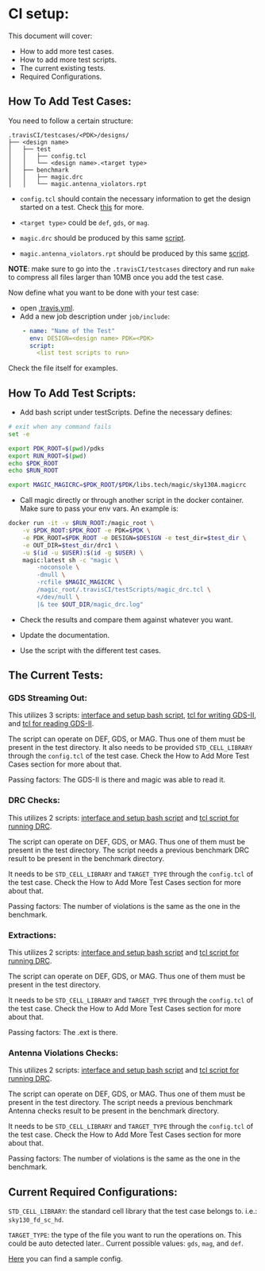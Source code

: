 # CI setup:

This document will cover:
- How to add more test cases.
- How to add more test scripts.
- The current existing tests.
- Required Configurations.

## How To Add Test Cases:

You need to follow a certain structure:

```
.travisCI/testcases/<PDK>/designs/
├── <design name>
│   ├── test
│   │   ├── config.tcl
│   │   └── <design name>.<target type>
│   ├── benchmark
│   │   ├── magic.drc
│   │   └── magic.antenna_violators.rpt
```

- `config.tcl` should contain the necessary information to get the design started on a test. Check [this](#current-required-configurations) for more.

- `<target type>` could be `def`, `gds`, or `mag`.

- `magic.drc` should be produced by this same [script](#drc-checks).

- `magic.antenna_violators.rpt` should be produced by this same [script](#antenna-violations-checks).

**NOTE**: make sure to go into the `.travisCI/testcases` directory and run `make` to compress all files larger than 10MB once you add the test case.

Now define what you want to be done with your test case:

- open [.travis.yml][11].
- Add a new job description under `job/include`:
```yml
    - name: "Name of the Test"
      env: DESIGN=<design name> PDK=<PDK>
      script:
        <list test scripts to run>
```
Check the file itself for examples.

## How To Add Test Scripts:

- Add bash script under testScripts. Define the necessary defines:
```bash
# exit when any command fails
set -e

export PDK_ROOT=$(pwd)/pdks
export RUN_ROOT=$(pwd)
echo $PDK_ROOT
echo $RUN_ROOT

export MAGIC_MAGICRC=$PDK_ROOT/$PDK/libs.tech/magic/sky130A.magicrc
```

- Call magic directly or through another script in the docker container. Make sure to pass your env vars. An example is:

```bash
docker run -it -v $RUN_ROOT:/magic_root \
    -v $PDK_ROOT:$PDK_ROOT -e PDK=$PDK \
    -e PDK_ROOT=$PDK_ROOT -e DESIGN=$DESIGN -e test_dir=$test_dir \
    -e OUT_DIR=$test_dir/drc1 \
    -u $(id -u $USER):$(id -g $USER) \
    magic:latest sh -c "magic \
        -noconsole \
        -dnull \
        -rcfile $MAGIC_MAGICRC \
        /magic_root/.travisCI/testScripts/magic_drc.tcl \
        </dev/null \
        |& tee $OUT_DIR/magic_drc.log"
```

- Check the results and compare them against whatever you want.

- Update the documentation.

- Use the script with the different test cases.

## The Current Tests:

### GDS Streaming Out:
This utilizes 3 scripts: [interface and setup bash script][0], [tcl for writing GDS-II][1], and [tcl for reading GDS-II][2].

The script can operate on DEF, GDS, or MAG. Thus one of them must be present in the test directory. It also needs to be provided `STD_CELL_LIBRARY` through the `config.tcl` of the test case. Check the How to Add More Test Cases section for more about that.

Passing factors: The GDS-II is there and magic was able to read it.

### DRC Checks:
This utilizes 2 scripts: [interface and setup bash script][3] and [tcl script for running DRC][4].

The script can operate on DEF, GDS, or MAG. Thus one of them must be present in the test directory. The script needs a previous benchmark DRC result to be present in the benchmark directory.

It needs to be `STD_CELL_LIBRARY` and `TARGET_TYPE` through the `config.tcl` of the test case. Check the How to Add More Test Cases section for more about that.

Passing factors: The number of violations is the same as the one in the benchmark.

### Extractions:
This utilizes 2 scripts: [interface and setup bash script][5] and [tcl script for running DRC][6].

The script can operate on DEF, GDS, or MAG. Thus one of them must be present in the test directory.

It needs to be `STD_CELL_LIBRARY` and `TARGET_TYPE` through the `config.tcl` of the test case. Check the How to Add More Test Cases section for more about that.

Passing factors: The .ext is there.

### Antenna Violations Checks:
This utilizes 2 scripts: [interface and setup bash script][7] and [tcl script for running DRC][8].

The script can operate on DEF, GDS, or MAG. Thus one of them must be present in the test directory. The script needs a previous benchmark Antenna checks result to be present in the benchmark directory.

It needs to be `STD_CELL_LIBRARY` and `TARGET_TYPE` through the `config.tcl` of the test case. Check the How to Add More Test Cases section for more about that.

Passing factors: The number of violations is the same as the one in the benchmark.

## Current Required Configurations:

`STD_CELL_LIBRARY`: the standard cell library that the test case belongs to. i.e.: `sky130_fd_sc_hd`.

`TARGET_TYPE`: the type of the file you want to run the operations on. This could be auto detected later.. Current possible values: `gds`, `mag`, and `def`.

[Here][9] you can find a sample config.


[0]: .testScripts/gdsStreaming.sh
[1]: .testScripts/magic_gds_stream.tcl
[2]: .testScripts/gds_read.sh
[3]: .testScripts/drcChecks.sh
[4]: .testScripts/magic_drc.tcl
[5]: .testScripts/extraction.sh
[6]: .testScripts/extraction.tcl
[7]: .testScripts/antennaChecks.sh
[8]: .testScripts/antennaChecks.tcl
[9]: testcases/sky130A/sample_config.tcl
[10]: testcases/Makefile
[11]: ../.travis.yml